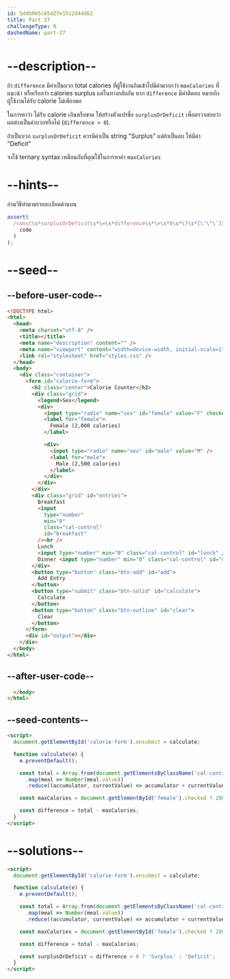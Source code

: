 ```yaml
---
id: 5ddb965c65d27e1512d44db2
title: Part 27
challengeType: 0
dashedName: part-27
---
```


# --description--

ถ้า `difference` มีค่าเป็นบวก total calories ที่ผู้ใช้งานกินเข้าไปมีค่ามากกว่า `maxCalories` ที่แนะนำ หรือเรียกว่า calories surplus แต่ในทางกลับกัน หาก `difference` มีค่าติดลบ หมายถึง ผู้ใช้งานได้รับ calorie ไม่เพียงพอ

ในการหาว่า ได้รับ calorie เกินหรือขาด ให้สร้างตัวแปรชื่อ `surplusOrDeficit` เพื่อตรวจสอบว่าผลต่างเป็นค่าบวกหรือไม่ (`difference > 0`).

ถ้าเป็นบวก `surplusOrDeficit` ควรมีค่าเป็น string "Surplus" แต่ถ้าเป็นลบ ให้มีค่า "Deficit"

จงใช้ ternary syntax เหมือนกับที่คุณใช้ในการหาค่า `maxCalories`

# --hints--

อ่านวิธีทำตามรายละเอียดด้านบน

```js
assert(
  /const\s*surplusOrDeficit\s*\=\s*difference\s*\>\s*0\s*\?\s*[\'\"\`]Surplus[\'\"\`]\s*\:\s*[\'\"\`]Deficit[\'\"\`]/.test(
    code
  )
);
```

# --seed--

## --before-user-code--

```html
<!DOCTYPE html>
<html>
  <head>
    <meta charset="utf-8" />
    <title></title>
    <meta name="description" content="" />
    <meta name="viewport" content="width=device-width, initial-scale=1" />
    <link rel="stylesheet" href="styles.css" />
  </head>
  <body>
    <div class="container">
      <form id="calorie-form">
        <h2 class="center">Calorie Counter</h2>
        <div class="grid">
          <legend>Sex</legend>
          <div>
            <input type="radio" name="sex" id="female" value="F" checked />
            <label for="female">
              Female (2,000 calories)
            </label>

            <div>
              <input type="radio" name="sex" id="male" value="M" />
              <label for="male">
                Male (2,500 calories)
              </label>
            </div>
          </div>
        </div>
        <div class="grid" id="entries">
          Breakfast
          <input
            type="number"
            min="0"
            class="cal-control"
            id="breakfast"
          /><br />
          Lunch
          <input type="number" min="0" class="cal-control" id="lunch" /><br />
          Dinner <input type="number" min="0" class="cal-control" id="dinner" />
        </div>
        <button type="button" class="btn-add" id="add">
          Add Entry
        </button>
        <button type="submit" class="btn-solid" id="calculate">
          Calculate
        </button>
        <button type="button" class="btn-outline" id="clear">
          Clear
        </button>
      </form>
      <div id="output"></div>
    </div>
  </body>
</html>
```

## --after-user-code--

```html
  </body>
</html>
```

## --seed-contents--

```html
<script>
  document.getElementById('calorie-form').onsubmit = calculate;

  function calculate(e) {
    e.preventDefault();

    const total = Array.from(document.getElementsByClassName('cal-control'))
      .map(meal => Number(meal.value))
      .reduce((accumulator, currentValue) => accumulator + currentValue, 0);

    const maxCalories = document.getElementById('female').checked ? 2000 : 2500;

    const difference = total - maxCalories;
  }
</script>
```

# --solutions--

```html
<script>
  document.getElementById('calorie-form').onsubmit = calculate;

  function calculate(e) {
    e.preventDefault();

    const total = Array.from(document.getElementsByClassName('cal-control'))
      .map(meal => Number(meal.value))
      .reduce((accumulator, currentValue) => accumulator + currentValue, 0);

    const maxCalories = document.getElementById('female').checked ? 2000 : 2500;

    const difference = total - maxCalories;

    const surplusOrDeficit = difference > 0 ? 'Surplus' : 'Deficit';
  }
</script>
```
